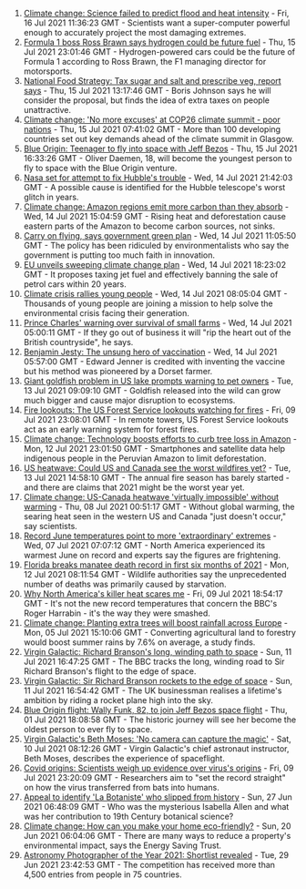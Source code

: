 1. [Climate change: Science failed to predict flood and heat intensity](https://www.bbc.co.uk/news/science-environment-57863205) - Fri, 16 Jul 2021 11:36:23 GMT - Scientists want a super-computer powerful enough to accurately project the most damaging extremes.
2. [Formula 1 boss Ross Brawn says hydrogen could be future fuel](https://www.bbc.co.uk/sport/formula1/57842205) - Thu, 15 Jul 2021 23:01:46 GMT - Hydrogen-powered cars could be the future of Formula 1 according to Ross Brawn, the F1 managing director for motorsports.
3. [National Food Strategy: Tax sugar and salt and prescribe veg, report says](https://www.bbc.co.uk/news/uk-57838103) - Thu, 15 Jul 2021 13:17:46 GMT - Boris Johnson says he will consider the proposal, but finds the idea of extra taxes on people unattractive.
4. [Climate change: 'No more excuses' at COP26 climate summit - poor nations](https://www.bbc.co.uk/news/science-environment-57839368) - Thu, 15 Jul 2021 07:41:02 GMT - More than 100 developing countries set out key demands ahead of the climate summit in Glasgow.
5. [Blue Origin: Teenager to fly into space with Jeff Bezos](https://www.bbc.co.uk/news/world-us-canada-57855650) - Thu, 15 Jul 2021 16:33:26 GMT - Oliver Daemen, 18, will become the youngest person to fly to space with the Blue Origin venture.
6. [Nasa set for attempt to fix Hubble's trouble](https://www.bbc.co.uk/news/science-environment-57844454) - Wed, 14 Jul 2021 21:42:03 GMT - A possible cause is identified for the Hubble telescope's worst glitch in years.
7. [Climate change: Amazon regions emit more carbon than they absorb](https://www.bbc.co.uk/news/science-environment-57839364) - Wed, 14 Jul 2021 15:04:59 GMT - Rising heat and deforestation cause eastern parts of the Amazon to become carbon sources, not sinks.
8. [Carry on flying, says government green plan](https://www.bbc.co.uk/news/business-57830168) - Wed, 14 Jul 2021 11:05:50 GMT - The policy has been ridiculed by environmentalists who say the government is putting too much faith in innovation.
9. [EU unveils sweeping climate change plan](https://www.bbc.co.uk/news/world-europe-57833807) - Wed, 14 Jul 2021 18:23:02 GMT - It proposes taxing jet fuel and effectively banning the sale of petrol cars within 20 years.
10. [Climate crisis rallies young people](https://www.bbc.co.uk/news/science-environment-57827178) - Wed, 14 Jul 2021 08:05:04 GMT - Thousands of young people are joining a mission to help solve the environmental crisis facing their generation.
11. [Prince Charles' warning over survival of small farms](https://www.bbc.co.uk/news/uk-57826560) - Wed, 14 Jul 2021 05:00:11 GMT - If they go out of business it will "rip the heart out of the British countryside", he says.
12. [Benjamin Jesty: The unsung hero of vaccination](https://www.bbc.co.uk/news/uk-england-dorset-57460445) - Wed, 14 Jul 2021 05:57:00 GMT - Edward Jenner is credited with inventing the vaccine but his method was pioneered by a Dorset farmer.
13. [Giant goldfish problem in US lake prompts warning to pet owners](https://www.bbc.co.uk/news/world-us-canada-57816922) - Tue, 13 Jul 2021 09:09:10 GMT - Goldfish released into the wild can grow much bigger and cause major disruption to ecosystems.
14. [Fire lookouts: The US Forest Service lookouts watching for fires](https://www.bbc.co.uk/news/world-us-canada-57626403) - Fri, 09 Jul 2021 23:08:01 GMT - In remote towers, US Forest Service lookouts act as an early warning system for forest fires.
15. [Climate change: Technology boosts efforts to curb tree loss in Amazon](https://www.bbc.co.uk/news/science-environment-57807544) - Mon, 12 Jul 2021 23:01:50 GMT - Smartphones and satellite data help indigenous people in the Peruvian Amazon to limit deforestation.
16. [US heatwave: Could US and Canada see the worst wildfires yet?](https://www.bbc.co.uk/news/57770728) - Tue, 13 Jul 2021 14:58:10 GMT - The annual fire season has barely started - and there are claims that 2021 might be the worst year yet.
17. [Climate change: US-Canada heatwave 'virtually impossible' without warming](https://www.bbc.co.uk/news/science-environment-57751918) - Thu, 08 Jul 2021 00:51:17 GMT - Without global warming, the searing heat seen in the western US and Canada "just doesn't occur," say scientists.
18. [Record June temperatures point to more 'extraordinary' extremes](https://www.bbc.co.uk/news/science-environment-57742482) - Wed, 07 Jul 2021 07:07:12 GMT - North America experienced its warmest June on record and experts say the figures are frightening.
19. [Florida breaks manatee death record in first six months of 2021](https://www.bbc.co.uk/news/world-us-canada-57802165) - Mon, 12 Jul 2021 08:11:54 GMT - Wildlife authorities say the unprecedented number of deaths was primarily caused by starvation.
20. [Why North America's killer heat scares me](https://www.bbc.co.uk/news/world-us-canada-57729502) - Fri, 09 Jul 2021 18:54:17 GMT - It's not the new record temperatures that concern the BBC's Roger Harrabin - it's the way they were smashed.
21. [Climate change: Planting extra trees will boost rainfall across Europe](https://www.bbc.co.uk/news/science-environment-57722879) - Mon, 05 Jul 2021 15:10:06 GMT - Converting agricultural land to forestry would boost summer rains by 7.6% on average, a study finds.
22. [Virgin Galactic: Richard Branson's long, winding path to space](https://www.bbc.co.uk/news/science-environment-57798167) - Sun, 11 Jul 2021 16:47:25 GMT - The BBC tracks the long, winding road to Sir Richard Branson's flight to the edge of space.
23. [Virgin Galactic: Sir Richard Branson rockets to the edge of space](https://www.bbc.co.uk/news/science-environment-57797297) - Sun, 11 Jul 2021 16:54:42 GMT - The UK businessman realises a lifetime's ambition by riding a rocket plane high into the sky.
24. [Blue Origin flight: Wally Funk, 82, to join Jeff Bezos space flight](https://www.bbc.co.uk/news/world-us-canada-57686654) - Thu, 01 Jul 2021 18:08:58 GMT - The historic journey will see her become the oldest person to ever fly to space.
25. [Virgin Galactic's Beth Moses: 'No camera can capture the magic'](https://www.bbc.co.uk/news/science-environment-57788517) - Sat, 10 Jul 2021 08:12:26 GMT - Virgin Galactic's chief astronaut instructor, Beth Moses, describes the experience of spaceflight.
26. [Covid origins: Scientists weigh up evidence over virus's origins](https://www.bbc.co.uk/news/science-environment-57782955) - Fri, 09 Jul 2021 23:20:09 GMT - Researchers aim to "set the record straight" on how the virus transferred from bats into humans.
27. [Appeal to identify 'La Botaniste' who slipped from history](https://www.bbc.co.uk/news/science-environment-57601841) - Sun, 27 Jun 2021 06:48:09 GMT - Who was the mysterious Isabella Allen and what was her contribution to 19th Century botanical science?
28. [Climate change: How can you make your home eco-friendly?](https://www.bbc.co.uk/news/uk-wales-57226425) - Sun, 20 Jun 2021 06:04:06 GMT - There are many ways to reduce a property's environmental impact, says the Energy Saving Trust.
29. [Astronomy Photographer of the Year 2021: Shortlist revealed](https://www.bbc.co.uk/news/in-pictures-57653901) - Tue, 29 Jun 2021 23:42:53 GMT - The competition has received more than 4,500 entries from people in 75 countries.
